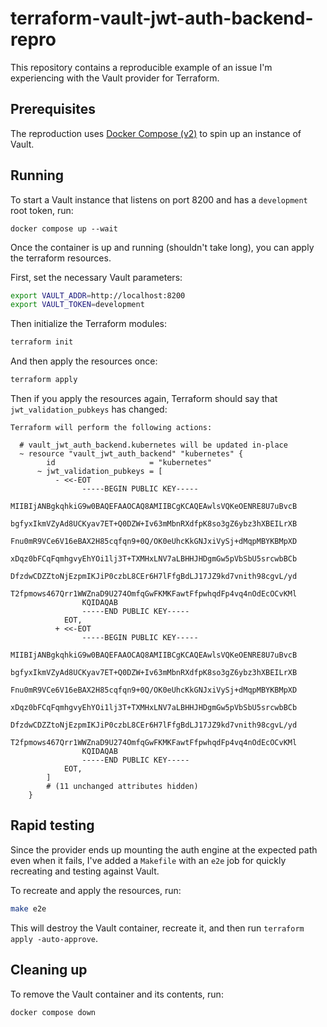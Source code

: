# terraform-vault-jwt-auth-backend-repro

This repository contains a reproducible example of an issue I'm experiencing
with the Vault provider for Terraform.

## Prerequisites

The reproduction uses [Docker Compose (v2)](https://docs.docker.com/compose/) to
spin up an instance of Vault.

## Running

To start a Vault instance that listens on port 8200 and has a `development` root
token, run:

```
docker compose up --wait
```

Once the container is up and running (shouldn't take long), you can apply the
terraform resources.

First, set the necessary Vault parameters:

```sh
export VAULT_ADDR=http://localhost:8200
export VAULT_TOKEN=development
```

Then initialize the Terraform modules:

```sh
terraform init
```

And then apply the resources once:

```sh
terraform apply
```

Then if you apply the resources again, Terraform should say that
`jwt_validation_pubkeys` has changed:

```
Terraform will perform the following actions:

  # vault_jwt_auth_backend.kubernetes will be updated in-place
  ~ resource "vault_jwt_auth_backend" "kubernetes" {
        id                     = "kubernetes"
      ~ jwt_validation_pubkeys = [
          - <<-EOT
                -----BEGIN PUBLIC KEY-----
                MIIBIjANBgkqhkiG9w0BAQEFAAOCAQ8AMIIBCgKCAQEAwlsVQKeOENRE8U7uBvcB
                bgfyxIkmVZyAd8UCKyav7ET+Q0DZW+Iv63mMbnRXdfpK8so3gZ6ybz3hXBEILrXB
                Fnu0mR9VCe6V16eBAX2H85cqfqn9+0Q/OK0eUhcKkGNJxiVySj+dMqpMBYKBMpXD
                xDqz0bFCqFqmhgvyEhYOi1lj3T+TXMHxLNV7aLBHHJHDgmGw5pVbSbU5srcwbBCb
                DfzdwCDZZtoNjEzpmIKJiP0czbL8CEr6H7lFfgBdLJ17JZ9kd7vnith98cgvL/yd
                T2fpmows467Qrr1WWZnaD9U274OmfqGwFKMKFawtFfpwhqdFp4vq4nOdEcOCvKMl
                KQIDAQAB
                -----END PUBLIC KEY-----
            EOT,
          + <<-EOT
                -----BEGIN PUBLIC KEY-----
                MIIBIjANBgkqhkiG9w0BAQEFAAOCAQ8AMIIBCgKCAQEAwlsVQKeOENRE8U7uBvcB
                bgfyxIkmVZyAd8UCKyav7ET+Q0DZW+Iv63mMbnRXdfpK8so3gZ6ybz3hXBEILrXB
                Fnu0mR9VCe6V16eBAX2H85cqfqn9+0Q/OK0eUhcKkGNJxiVySj+dMqpMBYKBMpXD
                xDqz0bFCqFqmhgvyEhYOi1lj3T+TXMHxLNV7aLBHHJHDgmGw5pVbSbU5srcwbBCb
                DfzdwCDZZtoNjEzpmIKJiP0czbL8CEr6H7lFfgBdLJ17JZ9kd7vnith98cgvL/yd
                T2fpmows467Qrr1WWZnaD9U274OmfqGwFKMKFawtFfpwhqdFp4vq4nOdEcOCvKMl
                KQIDAQAB
                -----END PUBLIC KEY-----
            EOT,
        ]
        # (11 unchanged attributes hidden)
    }
```

## Rapid testing

Since the provider ends up mounting the auth engine at the expected path even
when it fails, I've added a `Makefile` with an `e2e` job for quickly recreating
and testing against Vault.

To recreate and apply the resources, run:

```sh
make e2e
```

This will destroy the Vault container, recreate it, and then run
`terraform apply -auto-approve`.

## Cleaning up

To remove the Vault container and its contents, run:

```
docker compose down
```
